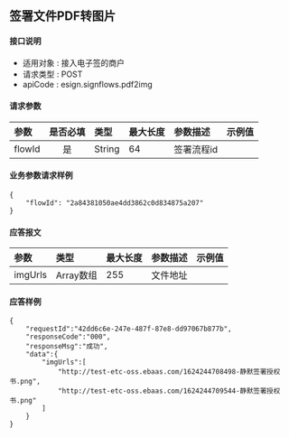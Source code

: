 ## 签署文件PDF转图片

#### 接口说明

* 适用对象 : 接入电子签的商户
* 请求类型 : POST
* apiCode : esign.signflows.pdf2img


#### 请求参数
| 参数 | 是否必填 | 类型 | 最大长度 | 参数描述 | 示例值 |
|:----|:-------:|:-----|:-------|:--------|:------|
| flowId | 是 | String | 64 | 签署流程id |  |


#### 业务参数请求样例
```
{
    "flowId": "2a84381050ae4dd3862c0d834875a207"
}
```


#### 应答报文

| 参数 | 类型 | 最大长度 | 参数描述 | 示例值 |
|:----|:----|:--------|:--------|:------|
| imgUrls | Array数组 | 255 | 文件地址 |  |


#### 应答样例

```
{
    "requestId":"42dd6c6e-247e-487f-87e8-dd97067b877b",
    "responseCode":"000",
    "responseMsg":"成功",
    "data":{
        "imgUrls":[
            "http://test-etc-oss.ebaas.com/1624244708498-静默签署授权书.png",
            "http://test-etc-oss.ebaas.com/1624244709544-静默签署授权书.png"
        ]
    }
}
```
